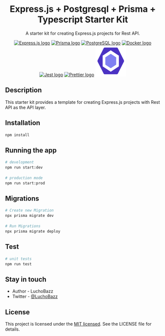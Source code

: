 <h1 align="center">Express.js + Postgresql + Prisma + Typescript Starter Kit</h1>

<p align="center">A starter kit for creating Express.js projects for Rest API.</p>

<p align="center">
  <a href="https://expressjs.com/" target="blank"><img src="https://encrypted-tbn0.gstatic.com/images?q=tbn:ANd9GcQLA972a1NXwGHTIpgjxpRdu1DD5te1evggDgjNvM_FcbtGxaPYrHbV27RNzJSA_ZhrY28&usqp=CAU" height="100" width="100" alt="Express.js logo" /></a>
  <a href="https://www.prisma.io/" target="blank"><img src="https://www.datocms-assets.com/58377/1688031395-logo_on_light.svg" height="100" width="100" alt="Prisma logo" /></a>
  <a href="https://www.postgresql.org/" target="blank"><img src="https://www.postgresql.org/media/img/about/press/elephant.png" height="100" width="100" alt="PostgreSQL logo" /></a>
  <a href="https://www.docker.com/" target="blank"><img src="https://www.docker.com/wp-content/uploads/2022/03/Moby-logo.png" height="100" width="100" alt="Docker logo" /></a>
  <a href="https://jestjs.io/" target="blank"><img src="https://raw.githubusercontent.com/jestjs/jest/main/website/static/img/jest.png" height="100" width="100" alt="Jest logo" /></a>
  <a href="https://prettier.io/" target="blank"><img src="https://raw.githubusercontent.com/prettier/prettier/main/website/static/icon.png" height="100" width="100" alt="Prettier logo" /></a>
  <a href="https://eslint.org/" target="blank"><img src="https://raw.githubusercontent.com/eslint/archive-website/e19d0bd4b5c116996f4cd94d4e90df5cc4367236/assets/img/logo.svg" height="100" width="100" alt="ESLint logo" /></a>
</p>

## Description

This starter kit provides a template for creating Express.js projects with Rest API as the API layer.

## Installation

```bash
npm install
```

## Running the app

```bash
# development
npm run start:dev

# production mode
npm run start:prod
```

## Migrations

```bash
# Create new Migration
npx prisma migrate dev

# Run Migrations
npx prisma migrate deploy
```

## Test

```bash
# unit tests
npm run test
```

## Stay in touch

- Author - LuchoBazz
- Twitter - [@LuchoBazz](https://twitter.com/LuchoBazz)

## License

This project is licensed under the [MIT licensed](#). See the LICENSE file for details.
